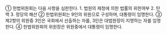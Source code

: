 ① 헌법위원회는 다음 사항을 심판한다.
	1. 법원의 제청에 의한 법률의 위헌여부
	2. 탄핵
	3. 정당의 해산
② 헌법위원회는 9인의 위원으로 구성하며, 대통령이 임명한다.
③ 제2항의 위원중 3인은 국회에서 선출하는 자를, 3인은 대법원장이 지명하는 자를 임명한다.
④ 헌법위원회의 위원장은 위원중에서 대통령이 임명한다.
